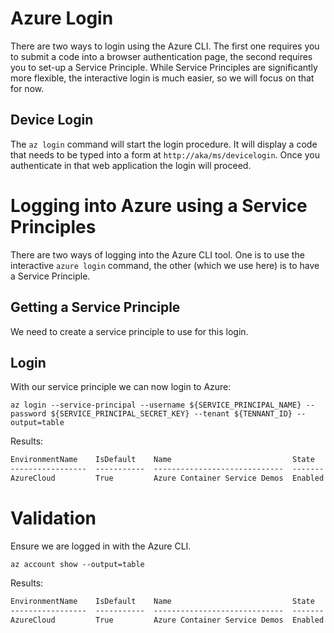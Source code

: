 # Azure Login

There are two ways to login using the Azure CLI. The first one
requires you to submit a code into a browser authentication page, the
second requires you to set-up a Service Principle. While Service
Principles are significantly more flexible, the interactive login
is much easier, so we will focus on that for now.

## Device Login

The `az login` command will start the login procedure. It will display
a code that needs to be typed into a form at
`http://aka/ms/devicelogin`. Once you authenticate in that web
application the login will proceed.

# Logging into Azure using a Service Principles

There are two ways of logging into the Azure CLI tool. One is to use
the interactive `azure login` command, the other (which we use here)
is to have a Service Principle.

## Getting a Service Principle

We need to create a service principle to use for this login.

## Login

With our service principle we can now login to Azure:

```
az login --service-principal --username ${SERVICE_PRINCIPAL_NAME} --password ${SERVICE_PRINCIPAL_SECRET_KEY} --tenant ${TENNANT_ID} --output=table
```

Results:

```expected_similarity=0.4
EnvironmentName    IsDefault    Name                           State    TenantId
-----------------  -----------  -----------------------------  -------  ------------------------------------
AzureCloud         True         Azure Container Service Demos  Enabled  72f988bf-86f1-41af-91ab-2d7cd011db47
```

# Validation

Ensure we are logged in with the Azure CLI.

```
az account show --output=table
```

Results:

```expected_similarity=0.4
EnvironmentName    IsDefault    Name                           State    TenantId
-----------------  -----------  -----------------------------  -------  ------------------------------------
AzureCloud         True         Azure Container Service Demos  Enabled  72f988bf-86f1-41af-91ab-2d7cd011db47
```
